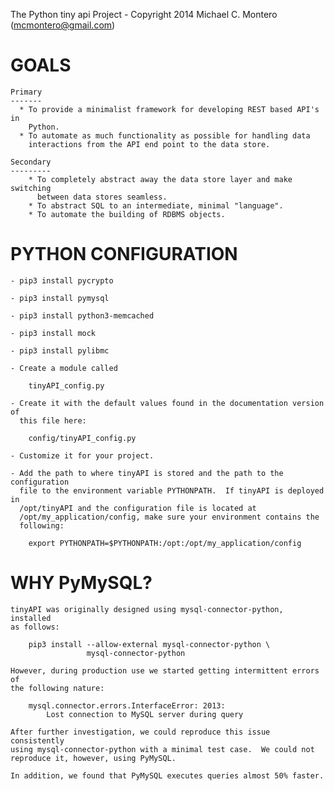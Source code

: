 The Python tiny api Project - Copyright 2014 Michael C. Montero (mcmontero@gmail.com)

GOALS
=====

    Primary
    -------
      * To provide a minimalist framework for developing REST based API's in
        Python.
      * To automate as much functionality as possible for handling data
        interactions from the API end point to the data store.

    Secondary
    ---------
        * To completely abstract away the data store layer and make switching
          between data stores seamless.
        * To abstract SQL to an intermediate, minimal "language".
        * To automate the building of RDBMS objects.

PYTHON CONFIGURATION
====================

    - pip3 install pycrypto

    - pip3 install pymysql

    - pip3 install python3-memcached

    - pip3 install mock

    - pip3 install pylibmc

    - Create a module called

        tinyAPI_config.py

    - Create it with the default values found in the documentation version of
      this file here:

        config/tinyAPI_config.py

    - Customize it for your project.

    - Add the path to where tinyAPI is stored and the path to the configuration
      file to the environment variable PYTHONPATH.  If tinyAPI is deployed in
      /opt/tinyAPI and the configuration file is located at
      /opt/my_application/config, make sure your environment contains the
      following:

        export PYTHONPATH=$PYTHONPATH:/opt:/opt/my_application/config

WHY PyMySQL?
============

    tinyAPI was originally designed using mysql-connector-python, installed
    as follows:

        pip3 install --allow-external mysql-connector-python \
                     mysql-connector-python

    However, during production use we started getting intermittent errors of
    the following nature:

        mysql.connector.errors.InterfaceError: 2013:
            Lost connection to MySQL server during query

    After further investigation, we could reproduce this issue consistently
    using mysql-connector-python with a minimal test case.  We could not
    reproduce it, however, using PyMySQL.

    In addition, we found that PyMySQL executes queries almost 50% faster.
